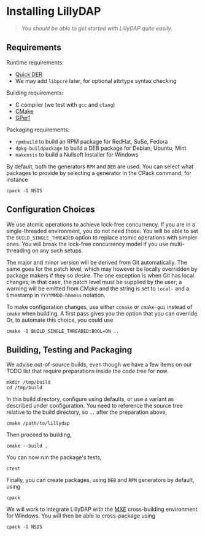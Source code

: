 # Installing LillyDAP

> *You should be able to get started with LillyDAP quite easily.*


## Requirements

Runtime requirements:

  * [Quick DER](http://github.com/vanrein/quick-der)
  * We may add `libpcre` later, for optional attrtype syntax checking

Building requirements:

  * C compiler (we test with `gcc` and `clang`)
  * [CMake](https://cmake.org)
  * [GPerf](https://www.gnu.org/software/gperf/)

Packaging requirements:

  * `rpmbuild` to build an RPM package for RedHat, SuSe, Fedora
  * `dpkg-buildpackage` to build a DEB package for Debian, Ubuntu, Mint
  * `makensis` to build a Nullsoft Installer for Windows

By default, both the generators `RPM` and `DEB` are used.
You can select what packages to provide by selecting a generator in the
CPack command, for instance

    cpack -G NSIS


## Configuration Choices

We use atomic operations to achieve lock-free concurrency.  If you are in a
single-threaded environment, you do not need those.  You will be able to set
the `BUILD_SINGLE_THREADED` option to replace atomic operations with simpler
ones.  You will break the lock-free concurrency model if you use
multi-threading on any such setups.

The major and minor version will be derived from Git automatically.  The
same goes for the patch level, which may however be locally overridden by
package makers if they so desire.  The one exception is when Git has local
changes; in that case, the patch level must be supplied by the user; a
warning will be emitted from CMake and the string is set to `local-` and
a timestamp in `YYYYMMDD-hhmmss` notation.

To make configuration changes, use either `ccmake` or `cmake-gui` instead
of `cmake` when building.  A first pass gives you the option that you can
override.  Or, to automate this choice, you could use

    cmake -D BUILD_SINGLE_THREADED:BOOL=ON ..


## Building, Testing and Packaging

We advise out-of-source builds, even though we have a few items on our
TODO list that require preparations inside the code tree for now.

    mkdir /tmp/build
    cd /tmp/build

In this build directory, configure using defaults, or use a variant as
described under configuration.  You need to reference the source tree
relative to the build directory, so `..` after the preparation above,

    cmake /path/to/lillydap

Then proceed to building,

    cmake --build .

You can now run the package's tests,

    ctest

Finally, you can create packages, using `DEB` and `RPM` generators by
default, using

    cpack

We will work to integrate LillyDAP with the [MXE](http://mxe.cc)
cross-building environment for Windows.  You will then be able to
cross-package using

    cpack -G NSIS

